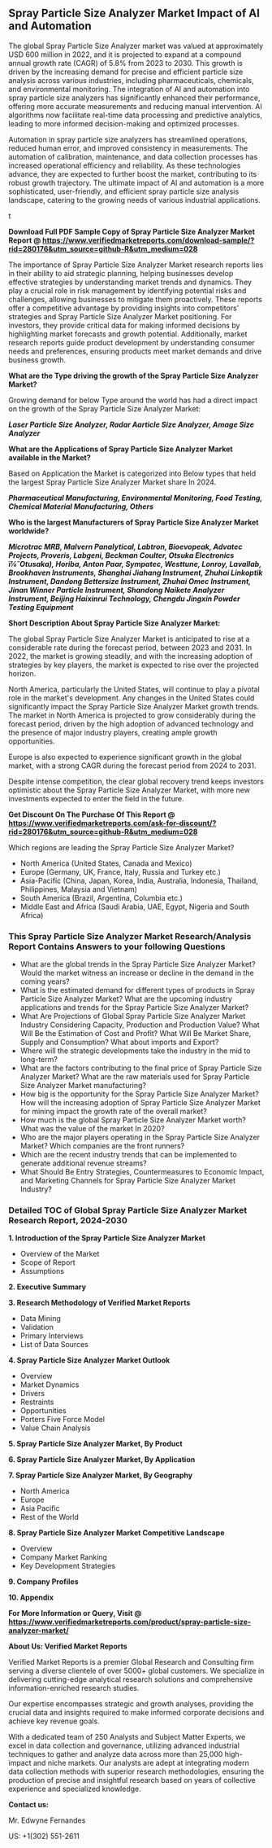 <h2>Spray Particle Size Analyzer Market Impact of AI and Automation</h2><p>The global Spray Particle Size Analyzer market was valued at approximately USD 600 million in 2022, and it is projected to expand at a compound annual growth rate (CAGR) of 5.8% from 2023 to 2030. This growth is driven by the increasing demand for precise and efficient particle size analysis across various industries, including pharmaceuticals, chemicals, and environmental monitoring. The integration of AI and automation into spray particle size analyzers has significantly enhanced their performance, offering more accurate measurements and reducing manual intervention. AI algorithms now facilitate real-time data processing and predictive analytics, leading to more informed decision-making and optimized processes.</p><p>Automation in spray particle size analyzers has streamlined operations, reduced human error, and improved consistency in measurements. The automation of calibration, maintenance, and data collection processes has increased operational efficiency and reliability. As these technologies advance, they are expected to further boost the market, contributing to its robust growth trajectory. The ultimate impact of AI and automation is a more sophisticated, user-friendly, and efficient spray particle size analysis landscape, catering to the growing needs of various industrial applications.</p>t</p><p id="" class=""><strong>Download Full PDF Sample Copy of Spray Particle Size Analyzer Market Report @ <a href="https://www.verifiedmarketreports.com/download-sample/?rid=280176&utm_source=github-R&utm_medium=028" target="_blank">https://www.verifiedmarketreports.com/download-sample/?rid=280176&utm_source=github-R&utm_medium=028</a></strong></p><p>The importance of&nbsp;Spray Particle Size Analyzer Market research reports lies in their ability to aid strategic planning, helping businesses develop effective strategies by understanding market trends and dynamics. They play a crucial role in risk management by identifying potential risks and challenges, allowing businesses to mitigate them proactively. These reports offer a competitive advantage by providing insights into competitors' strategies and Spray Particle Size Analyzer Market positioning. For investors, they provide critical data for making informed decisions by highlighting market forecasts and growth potential. Additionally, market research reports guide product development by understanding consumer needs and preferences, ensuring products meet market demands and drive business growth.</p><p><strong>What are the&nbsp;Type driving the growth of the Spray Particle Size Analyzer Market?</strong></p><p id="" class="">Growing demand for below Type around the world has had a direct impact on the growth of the Spray Particle Size Analyzer Market:</p><em><strong>Laser Particle Size Analyzer, Radar Aarticle Size Analyzer, Amage Size Analyzer</strong></em></p><strong>What are the&nbsp;Applications&nbsp;of Spray Particle Size Analyzer Market available in the Market?</strong></p><p id="" class="">Based on Application the Market is categorized into Below types that held the largest Spray Particle Size Analyzer Market share In 2024.</p><em><strong>Pharmaceutical Manufacturing, Environmental Monitoring, Food Testing, Chemical Material Manufacturing, Others</strong></em></p><strong>Who is the largest Manufacturers of Spray Particle Size Analyzer Market worldwide?</strong></p><p><em><strong>Microtrac MRB, Malvern Panalytical, Labtron, Bioevopeak, Advatec Projects, Proveris, Labgeni, Beckman Coulter, Otsuka Electronics ï¼ˆOtusaka), Horiba, Anton Paar, Sympatec, Westtune, Lonroy, Lavallab, Brookhaven Instruments, Shanghai Jiahang Instrument, Zhuhai Linkoptik Instrument, Dandong Bettersize Instrument, Zhuhai Omec Instrument, Jinan Winner Particle Instrument, Shandong Naikete Analyzer Instrument, Beijing Haixinrui Technology, Chengdu Jingxin Powder Testing Equipment</strong></em></p><p id="" class=""><strong>Short Description About Spray Particle Size Analyzer Market:</strong></p><p>The global Spray Particle Size Analyzer Market is anticipated to rise at a considerable rate during the forecast period, between 2023 and 2031. In 2022, the market is growing steadily, and with the increasing adoption of strategies by key players, the market is expected to rise over the projected horizon.</p><p>North America, particularly the United States, will continue to play a pivotal role in the market's development. Any changes in the United States could significantly impact the Spray Particle Size Analyzer Market growth trends. The market in North America is projected to grow considerably during the forecast period, driven by the high adoption of advanced technology and the presence of major industry players, creating ample growth opportunities.</p><p>Europe is also expected to experience significant growth in the global market, with a strong CAGR during the forecast period from 2024 to 2031.</p><p>Despite intense competition, the clear global recovery trend keeps investors optimistic about the Spray Particle Size Analyzer Market, with more new investments expected to enter the field in the future.</p><p id="" class=""><strong>Get Discount On The Purchase Of This Report @ <a href="https://www.verifiedmarketreports.com/ask-for-discount/?rid=280176&utm_source=github-R&utm_medium=028" target="_blank">https://www.verifiedmarketreports.com/ask-for-discount/?rid=280176&utm_source=github-R&utm_medium=028</a></strong></p>Which regions are leading the Spray Particle Size Analyzer Market?</p><ul><li>North America (United States, Canada and Mexico)</li><li>Europe (Germany, UK, France, Italy, Russia and Turkey etc.)</li><li>Asia-Pacific (China, Japan, Korea, India, Australia, Indonesia, Thailand, Philippines, Malaysia and Vietnam)</li><li>South America (Brazil, Argentina, Columbia etc.)</li><li>Middle East and Africa (Saudi Arabia, UAE, Egypt, Nigeria and South Africa)</li></ul><h3 id="" class="">This Spray Particle Size Analyzer Market Research/Analysis Report Contains Answers to your following Questions</h3><ul><li>What are the global trends in the Spray Particle Size Analyzer Market? Would the market witness an increase or decline in the demand in the coming years?</li><li>What is the estimated demand for different types of products in Spray Particle Size Analyzer Market? What are the upcoming industry applications and trends for the Spray Particle Size Analyzer Market?</li><li>What Are Projections of Global Spray Particle Size Analyzer Market Industry Considering Capacity, Production and Production Value? What Will Be the Estimation of Cost and Profit? What Will Be Market Share, Supply and Consumption? What about imports and Export?</li><li>Where will the strategic developments take the industry in the mid to long-term?</li><li>What are the factors contributing to the final price of Spray Particle Size Analyzer Market? What are the raw materials used for Spray Particle Size Analyzer Market manufacturing?</li><li>How big is the opportunity for the Spray Particle Size Analyzer Market? How will the increasing adoption of Spray Particle Size Analyzer Market for mining impact the growth rate of the overall market?</li><li>How much is the global Spray Particle Size Analyzer Market worth? What was the value of the market In 2020?</li><li>Who are the major players operating in the Spray Particle Size Analyzer Market? Which companies are the front runners?</li><li>Which are the recent industry trends that can be implemented to generate additional revenue streams?</li><li>What Should Be Entry Strategies, Countermeasures to Economic Impact, and Marketing Channels for Spray Particle Size Analyzer Market Industry?</li></ul><h3 id="" class="">Detailed TOC of Global Spray Particle Size Analyzer Market Research Report, 2024-2030</h3><p id="" class=""><strong>1. Introduction of the Spray Particle Size Analyzer Market</strong></p><ul><li>Overview of the Market</li><li>Scope of Report</li><li>Assumptions</li></ul><p id="" class=""><strong>2. Executive Summary</strong></p><p id="" class=""><strong>3. Research Methodology of Verified Market Reports</strong></p><ul><li>Data Mining</li><li>Validation</li><li>Primary Interviews</li><li>List of Data Sources</li></ul><p id="" class=""><strong>4. Spray Particle Size Analyzer Market Outlook</strong></p><ul><li>Overview</li><li>Market Dynamics</li><li>Drivers</li><li>Restraints</li><li>Opportunities</li><li>Porters Five Force Model</li><li>Value Chain Analysis</li></ul><p id="" class=""><strong>5. Spray Particle Size Analyzer Market, By Product</strong></p><p id="" class=""><strong>6. Spray Particle Size Analyzer Market, By Application</strong></p><p id="" class=""><strong>7. Spray Particle Size Analyzer Market, By Geography</strong></p><ul><li>North America</li><li>Europe</li><li>Asia Pacific</li><li>Rest of the World</li></ul><p id="" class=""><strong>8. Spray Particle Size Analyzer Market Competitive Landscape</strong></p><ul><li>Overview</li><li>Company Market Ranking</li><li>Key Development Strategies</li></ul><p id="" class=""><strong>9. Company Profiles</strong></p><p id="" class=""><strong>10. Appendix</strong></p><p id="" class=""><strong>For More Information or Query, Visit @ <a href="https://www.verifiedmarketreports.com/product/spray-particle-size-analyzer-market/" target="_blank">https://www.verifiedmarketreports.com/product/spray-particle-size-analyzer-market/</a></strong></p><p id="" class=""><strong>About Us: Verified Market Reports</strong></p><p id="" class="">Verified Market Reports is a premier Global Research and Consulting firm serving a diverse clientele of over 5000+ global customers. We specialize in delivering cutting-edge analytical research solutions and comprehensive information-enriched research studies.</p><p id="" class="">Our expertise encompasses strategic and growth analyses, providing the crucial data and insights required to make informed corporate decisions and achieve key revenue goals.</p><p id="" class="">With a dedicated team of 250 Analysts and Subject Matter Experts, we excel in data collection and governance, utilizing advanced industrial techniques to gather and analyze data across more than 25,000 high-impact and niche markets. Our analysts are adept at integrating modern data collection methods with superior research methodologies, ensuring the production of precise and insightful research based on years of collective experience and specialized knowledge.</p><p id="" class=""><strong>Contact us:</strong></p><p id="" class="">Mr. Edwyne Fernandes</p><p id="" class="">US: +1(302) 551-2611</p>